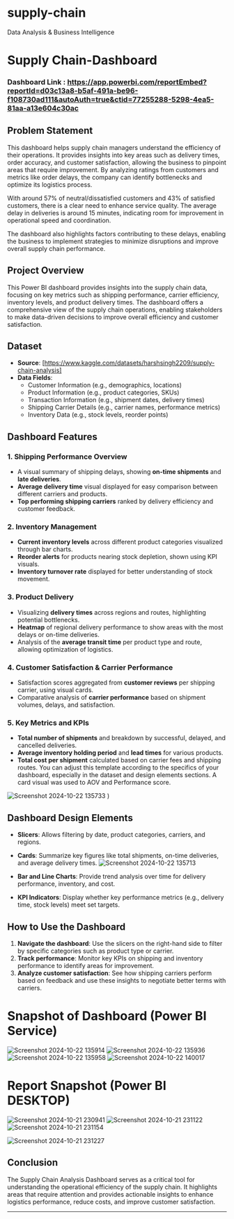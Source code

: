 # supply-chain
Data Analysis &amp; Business Intelligence 
# Supply Chain-Dashboard

### Dashboard Link : https://app.powerbi.com/reportEmbed?reportId=d03c13a8-b5af-491a-be96-f108730ad111&autoAuth=true&ctid=77255288-5298-4ea5-81aa-a13e604c30ac

## Problem Statement

This dashboard helps supply chain managers understand the efficiency of their operations. It provides insights into key areas such as delivery times, order accuracy, and customer satisfaction, allowing the business to pinpoint areas that require improvement. By analyzing ratings from customers and metrics like order delays, the company can identify bottlenecks and optimize its logistics process.

With around 57% of neutral/dissatisfied customers and 43% of satisfied customers, there is a clear need to enhance service quality. The average delay in deliveries is around 15 minutes, indicating room for improvement in operational speed and coordination.

The dashboard also highlights factors contributing to these delays, enabling the business to implement strategies to minimize disruptions and improve overall supply chain performance.





## Project Overview
This Power BI dashboard provides insights into the supply chain data, focusing on key metrics such as shipping performance, carrier efficiency, inventory levels, and product delivery times. The dashboard offers a comprehensive view of the supply chain operations, enabling stakeholders to make data-driven decisions to improve overall efficiency and customer satisfaction.

## Dataset
- **Source**: [https://www.kaggle.com/datasets/harshsingh2209/supply-chain-analysis]
- **Data Fields**: 
  - Customer Information (e.g., demographics, locations)
  - Product Information (e.g., product categories, SKUs)
  - Transaction Information (e.g., shipment dates, delivery times)
  - Shipping Carrier Details (e.g., carrier names, performance metrics)
  - Inventory Data (e.g., stock levels, reorder points)

## Dashboard Features

### 1. **Shipping Performance Overview**
   - A visual summary of shipping delays, showing **on-time shipments** and **late deliveries**. 
   - **Average delivery time** visual displayed for easy comparison between different carriers and products.
   - **Top performing shipping carriers** ranked by delivery efficiency and customer feedback.

### 2. **Inventory Management**
   - **Current inventory levels** across different product categories visualized through bar charts.
   - **Reorder alerts** for products nearing stock depletion, shown using KPI visuals.
   - **Inventory turnover rate** displayed for better understanding of stock movement.

### 3. **Product Delivery**
   - Visualizing **delivery times** across regions and routes, highlighting potential bottlenecks.
   - **Heatmap** of regional delivery performance to show areas with the most delays or on-time deliveries.
   - Analysis of the **average transit time** per product type and route, allowing optimization of logistics.

### 4. **Customer Satisfaction & Carrier Performance**
   - Satisfaction scores aggregated from **customer reviews** per shipping carrier, using visual cards.
   - Comparative analysis of **carrier performance** based on shipment volumes, delays, and satisfaction.

### 5. **Key Metrics and KPIs**
   - **Total number of shipments** and breakdown by successful, delayed, and cancelled deliveries.
   - **Average inventory holding period** and **lead times** for various products.
   - **Total cost per shipment** calculated based on carrier fees and shipping routes.
You can adjust this template according to the specifics of your dashboard, especially in the dataset and design elements sections.
A card visual was used to AOV and Performance score.

![Screenshot 2024-10-22 135733](https://github.com/user-attachments/assets/d56c896f-eb08-449e-b802-bf3eed3ebc0e)
)
## Dashboard Design Elements
   - **Slicers**: Allows filtering by date, product categories, carriers, and regions.
   - **Cards**: Summarize key figures like total shipments, on-time deliveries, and average delivery times.
   ![Screenshot 2024-10-22 135713](https://github.com/user-attachments/assets/471c1ef2-419c-48a8-9118-84ccfe0d2bb2)


   - **Bar and Line Charts**: Provide trend analysis over time for delivery performance, inventory, and cost.
  
   - **KPI Indicators**: Display whether key performance metrics (e.g., delivery time, stock levels) meet set targets.

## How to Use the Dashboard
1. **Navigate the dashboard**: Use the slicers on the right-hand side to filter by specific categories such as product type or carrier. 
2. **Track performance**: Monitor key KPIs on shipping and inventory performance to identify areas for improvement.
3. **Analyze customer satisfaction**: See how shipping carriers perform based on feedback and use these insights to negotiate better terms with carriers.

 # Snapshot of Dashboard (Power BI Service)
 ![Screenshot 2024-10-22 135914](https://github.com/user-attachments/assets/e7334dc9-00fe-4266-a0f2-82383140f160)
![Screenshot 2024-10-22 135936](https://github.com/user-attachments/assets/42a492d0-905f-4c52-adbe-1913a5f87a6b)
![Screenshot 2024-10-22 135958](https://github.com/user-attachments/assets/82698c20-7d3f-4ad8-8735-9cd65a47f143)
![Screenshot 2024-10-22 140017](https://github.com/user-attachments/assets/7be72770-37ab-47bf-945a-8cc805f5b5b3)

 
 # Report Snapshot (Power BI DESKTOP)
![Screenshot 2024-10-21 230941](https://github.com/user-attachments/assets/4aff506c-4162-4ae5-b751-099d90875f29)
![Screenshot 2024-10-21 231122](https://github.com/user-attachments/assets/7e1bf40c-a908-4541-9d50-20bd93ded5a8)
![Screenshot 2024-10-21 231154](https://github.com/user-attachments/assets/ef047d5f-087e-44f2-a367-1685e3d45bf5)


![Screenshot 2024-10-21 231227](https://github.com/user-attachments/assets/67382055-c211-44c4-9981-73f0f2ae3f62)
## Conclusion
The Supply Chain Analysis Dashboard serves as a critical tool for understanding the operational efficiency of the supply chain. It highlights areas that require attention and provides actionable insights to enhance logistics performance, reduce costs, and improve customer satisfaction.

---



